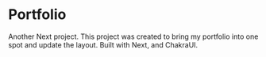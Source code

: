 # Portfolio

Another Next project. This project was created to bring my portfolio into one spot and update the layout. Built with Next, and ChakraUI.
 
